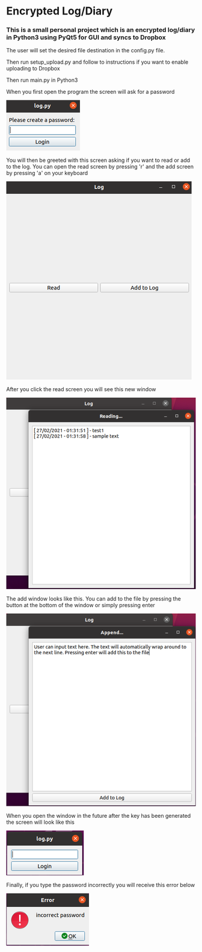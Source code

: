 # Encrypted Log/Diary
### This is a small personal project which is an encrypted log/diary in Python3 using PyQt5 for GUI and syncs to Dropbox

The user will set the desired file destination in the config.py file.

Then run setup_upload.py and follow to instructions if you want to enable uploading to Dropbox

Then run main.py in Python3

When you first open the program the screen will ask for a password

![](images/first_open.png)

You will then be greeted with this screen asking if you want to read or add to the log. You can open the read screen by pressing 'r' and the add screen by pressing 'a' on your keyboard

![](images/main_screen.png)

After you click the read screen you will see this new window

![](images/read_screen.png)


The add window looks like this. You can add to the file by pressing the button at the bottom of the window or simply pressing enter

![](images/add_screen.png)

When you open the window in the future after the key has been generated the screen will look like this

![](images/open.png)

Finally, if you type the password incorrectly you will receive this error below

![](images/error.png)
